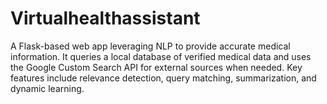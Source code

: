 # Virtualhealthassistant
 A Flask-based web app leveraging NLP to provide accurate medical information. It queries a local database of verified medical data and uses the Google Custom Search API for external sources when needed. Key features include relevance detection, query matching, summarization, and dynamic learning.
